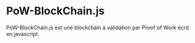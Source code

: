 # PoW-BlockChain.js
PoW-BlockChain.js est une blockchain à validation par Proof of Work écrit en javascript.
